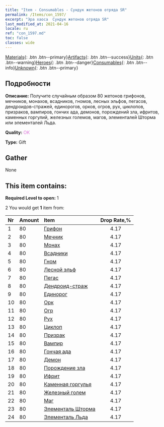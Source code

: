```yaml
---
title: "Item - Consumables - Сундук жетонов отряда SR"
permalink: /Items/con_1597/
excerpt: "Эра хаоса  Сундук жетонов отряда SR"
last_modified_at: 2021-04-16
locale: ru
ref: "con_1597.md"
toc: false
classes: wide
---
```

 [Materials](/ru/Items/){: .btn .btn--primary}[Artifacts](/ru/Items/Artifacts/){: .btn .btn--success}[Units](/ru/Items/Units/){: .btn .btn--warning}[Heroes](/ru/Items/Heroes/){: .btn .btn--danger}[Consumables](/ru/Items/Consumables/){: .btn .btn--info}[Unknown](/ru/Items/Unknown/){: .btn .btn--primary}

## Подробности
 **Описание:** Получите случайным образом 80 жетонов грифонов, мечников, монахов, всадников, гномов, лесных эльфов, пегасов, дендроидов-стражей, единорогов, орков, огров, рух, циклопов, призраков, вампиров, гончих ада, демонов, порождений зла, ифритов, каменных горгулий, железных големов, магов, элементалей Шторма или элементалей Льда.

 **Quality:** <span style="color: #DA70D6">OK</span>

 **Type:** Gift

## Gather

  None

## This item contains:

 **Required Level to open:** 1

 2 You would get **1** item  from:

  | Nr | Amount |     Item    | Drop Rate,% |
  |:---|:-------|:------------|:---------:|
  | 1 | 80 | [Грифон](/ru/Items/unt_192/) | 4.17 | 
  | 2 | 80 | [Мечник](/ru/Items/unt_193/) | 4.17 | 
  | 3 | 80 | [Монах](/ru/Items/unt_194/) | 4.17 | 
  | 4 | 80 | [Всадники](/ru/Items/unt_195/) | 4.17 | 
  | 5 | 80 | [Гном](/ru/Items/unt_200/) | 4.17 | 
  | 6 | 80 | [Лесной эльф](/ru/Items/unt_201/) | 4.17 | 
  | 7 | 80 | [Пегас](/ru/Items/unt_202/) | 4.17 | 
  | 8 | 80 | [Дендроид-страж](/ru/Items/unt_203/) | 4.17 | 
  | 9 | 80 | [Единорог](/ru/Items/unt_204/) | 4.17 | 
  | 10 | 80 | [Орк](/ru/Items/unt_219/) | 4.17 | 
  | 11 | 80 | [Огр](/ru/Items/unt_220/) | 4.17 | 
  | 12 | 80 | [Рух](/ru/Items/unt_221/) | 4.17 | 
  | 13 | 80 | [Циклоп](/ru/Items/unt_222/) | 4.17 | 
  | 14 | 80 | [Призрак](/ru/Items/unt_210/) | 4.17 | 
  | 15 | 80 | [Вампир](/ru/Items/unt_211/) | 4.17 | 
  | 16 | 80 | [Гончая ада](/ru/Items/unt_228/) | 4.17 | 
  | 17 | 80 | [Демон](/ru/Items/unt_229/) | 4.17 | 
  | 18 | 80 | [Порождение зла](/ru/Items/unt_230/) | 4.17 | 
  | 19 | 80 | [Ифрит](/ru/Items/unt_231/) | 4.17 | 
  | 20 | 80 | [Каменная горгулья](/ru/Items/unt_236/) | 4.17 | 
  | 21 | 80 | [Железный голем](/ru/Items/unt_237/) | 4.17 | 
  | 22 | 80 | [Маг](/ru/Items/unt_238/) | 4.17 | 
  | 23 | 80 | [Элементаль Шторма](/ru/Items/unt_263/) | 4.17 | 
  | 24 | 80 | [Элементаль Льда](/ru/Items/unt_264/) | 4.17 | 
